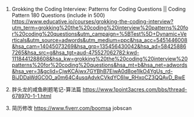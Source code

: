 1. Grokking the Coding Interview: Patterns for Coding Questions || Coding Pattern 180 Questions (include in 500)
https://www.educative.io/courses/grokking-the-coding-interview?utm_term=grokking%20the%20coding%20interview%20patterns%20for%20coding%20questions&utm_campaign=%5BTest%5D+Dynamic+Verticals&utm_source=adwords&utm_medium=ppc&hsa_acc=5451446008&hsa_cam=14045073269&hsa_grp=135456430042&hsa_ad=584258867265&hsa_src=g&hsa_tgt=aud-475527062782:kwd-1118441288608&hsa_kw=grokking%20the%20coding%20interview%20patterns%20for%20coding%20questions&hsa_mt=b&hsa_net=adwords&hsa_ver=3&gclid=CjwKCAjwx7GYBhB7EiwA0d8oe1lkO4YgUs_rd-BiJDDaWdGC0O_a0m64C4usqAdvkCVkdYC6Iw_RHxoCZ3QQAvD_BwE

2. 胖头龙的咸鱼刷题笔记-算法篇
https://www.1point3acres.com/bbs/thread-678970-1-1.html

3. 简历修改
https://www.fiverr.com/boomsa
jobscan
